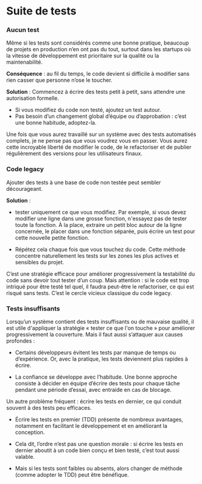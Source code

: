 # Suite de tests

### Aucun test

Même si les tests sont considérés comme une bonne pratique, beaucoup de projets en production n’en ont pas du tout, surtout dans les startups où la vitesse de développement est prioritaire sur la qualité ou la maintenabilité.

**Conséquence** : au fil du temps, le code devient si difficile à modifier sans rien casser que personne n’ose le toucher.

**Solution** : Commencez à écrire des tests petit à petit, sans attendre une autorisation formelle.
- Si vous modifiez du code non testé, ajoutez un test autour.
- Pas besoin d’un changement global d’équipe ou d’approbation : c’est une bonne habitude, adoptez-la.

Une fois que vous aurez travaillé sur un système avec des tests automatisés complets, je ne pense pas que vous voudrez vous en passer. Vous aurez cette incroyable liberté de modifier le code, de le refactoriser et de publier régulièrement des versions pour les utilisateurs finaux.

### Code legacy

Ajouter des tests à une base de code non testée peut sembler décourageant. 

**Solution** : 

- tester uniquement ce que vous modifiez.
Par exemple, si vous devez modifier une ligne dans une grosse fonction, n'essayez pas de tester toute la fonction. À la place, extraire un petit bloc autour de la ligne concernée, le placer dans une fonction séparée, puis écrire un test pour cette nouvelle petite fonction.

- Répétez cela chaque fois que vous touchez du code. Cette méthode concentre naturellement les tests sur les zones les plus actives et sensibles du projet.

C’est une stratégie efficace pour améliorer progressivement la testabilité du code sans devoir tout tester d’un coup. Mais attention : si le code est trop intriqué pour être testé tel quel, il faudra peut-être le refactoriser, ce qui est risqué sans tests. C’est le cercle vicieux classique du code legacy.

### Tests insuffisants

Lorsqu’un système contient des tests insuffisants ou de mauvaise qualité, il est utile d'appliquer la stratégie « tester ce que l'on touche » pour améliorer progressivement la couverture.
Mais il faut aussi s’attaquer aux causes profondes :

- Certains développeurs évitent les tests par manque de temps ou d’expérience. Or, avec la pratique, les tests deviennent plus rapides à écrire.

- La confiance se développe avec l’habitude. Une bonne approche consiste à décider en équipe d’écrire des tests pour chaque tâche pendant une période d’essai, avec entraide en cas de blocage.

Un autre problème fréquent : écrire les tests en dernier, ce qui conduit souvent à des tests peu efficaces.

- Écrire les tests en premier (TDD) présente de nombreux avantages, notamment en facilitant le développement et en améliorant la conception.

- Cela dit, l’ordre n’est pas une question morale : si écrire les tests en dernier aboutit à un code bien conçu et bien testé, c’est tout aussi valable.

- Mais si les tests sont faibles ou absents, alors changer de méthode (comme adopter le TDD) peut être bénéfique.
